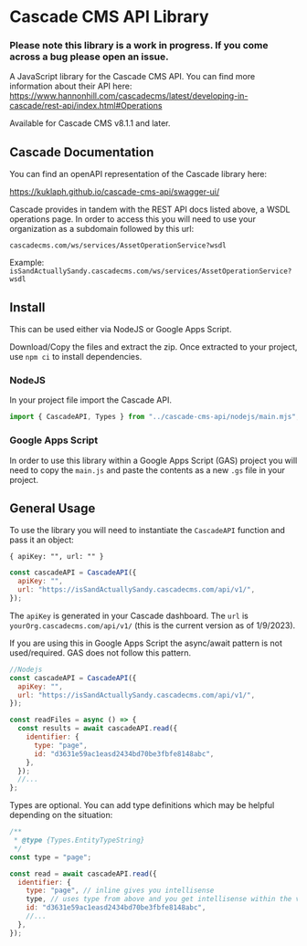 # Cascade CMS API Library

### **Please note this library is a work in progress. If you come across a bug please open an issue.**

A JavaScript library for the Cascade CMS API. You can find more information about their API here: https://www.hannonhill.com/cascadecms/latest/developing-in-cascade/rest-api/index.html#Operations

Available for Cascade CMS v8.1.1 and later.

## Cascade Documentation

You can find an openAPI representation of the Cascade library here:

https://kuklaph.github.io/cascade-cms-api/swagger-ui/

Cascade provides in tandem with the REST API docs listed above, a WSDL operations page. In order to access this you will need to use your organization as a subdomain followed by this url:

`cascadecms.com/ws/services/AssetOperationService?wsdl`

Example: `isSandActuallySandy.cascadecms.com/ws/services/AssetOperationService?wsdl`

## Install

This can be used either via NodeJS or Google Apps Script.

Download/Copy the files and extract the zip. Once extracted to your project, use `npm ci` to install dependencies.

### NodeJS

In your project file import the Cascade API.

```js
import { CascadeAPI, Types } from "../cascade-cms-api/nodejs/main.mjs";
```

### Google Apps Script

In order to use this library within a Google Apps Script (GAS) project you will need to copy the `main.js` and paste the contents as a new `.gs` file in your project.

## General Usage

To use the library you will need to instantiate the `CascadeAPI` function and pass it an object:

`{ apiKey: "", url: "" }`

```js
const cascadeAPI = CascadeAPI({
  apiKey: "",
  url: "https://isSandActuallySandy.cascadecms.com/api/v1/",
});
```

The `apiKey` is generated in your Cascade dashboard. The `url` is `yourOrg.cascadecms.com/api/v1/` (this is the current version as of 1/9/2023).

If you are using this in Google Apps Script the async/await pattern is not used/required. GAS does not follow this pattern.

```js
//Nodejs
const cascadeAPI = CascadeAPI({
  apiKey: "",
  url: "https://isSandActuallySandy.cascadecms.com/api/v1/",
});

const readFiles = async () => {
  const results = await cascadeAPI.read({
    identifier: {
      type: "page",
      id: "d3631e59ac1easd2434bd70be3fbfe8148abc",
    },
  });
  //...
};
```

Types are optional. You can add type definitions which may be helpful depending on the situation:

```js
/**
 * @type {Types.EntityTypeString}
 */
const type = "page";

const read = await cascadeAPI.read({
  identifier: {
    type: "page", // inline gives you intellisense
    type, // uses type from above and you get intellisense within the variable above
    id: "d3631e59ac1easd2434bd70be3fbfe8148abc",
    //...
  },
});
```
